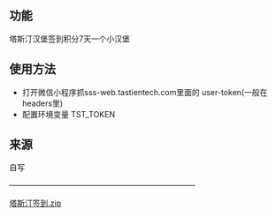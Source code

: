 ## 功能
塔斯汀汉堡签到积分7天一个小汉堡

## 使用方法
- 打开微信小程序抓sss-web.tastientech.com里面的 user-token(一般在headers里)
- 配置环境变量 TST_TOKEN 


## 来源
自写

————————————————————————

[塔斯汀签到.zip](https://github.com/user-attachments/files/20022034/default.zip)
